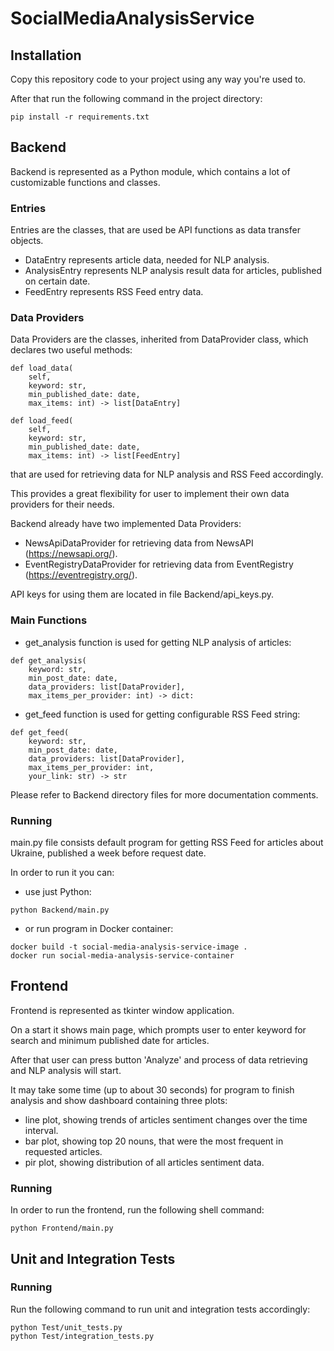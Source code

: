 # SocialMediaAnalysisService

## Installation

Copy this repository code to your project using any way you're used to.

After that run the following command in the project directory:

```
pip install -r requirements.txt
```

## Backend

Backend is represented as a Python module, which contains a lot of customizable functions and classes.

### Entries

Entries are the classes, that are used be API functions as data transfer objects.

- DataEntry represents article data, needed for NLP analysis.
- AnalysisEntry represents NLP analysis result data for articles, published on certain date.
- FeedEntry represents RSS Feed entry data.

### Data Providers

Data Providers are the classes, inherited from DataProvider class, which declares two useful methods:

```
def load_data(
    self,
    keyword: str,
    min_published_date: date,
    max_items: int) -> list[DataEntry]

def load_feed(
    self,
    keyword: str,
    min_published_date: date,
    max_items: int) -> list[FeedEntry]
```

that are used for retrieving data for NLP analysis and RSS Feed accordingly.

This provides a great flexibility for user to implement their own data providers for their needs.

Backend already have two implemented Data Providers: 
- NewsApiDataProvider for retrieving data from NewsAPI (https://newsapi.org/).
- EventRegistryDataProvider for retrieving data from EventRegistry (https://eventregistry.org/).

API keys for using them are located in file Backend/api_keys.py.

### Main Functions
- get_analysis function is used for getting NLP analysis of articles:

```
def get_analysis(
    keyword: str,
    min_post_date: date,
    data_providers: list[DataProvider],
    max_items_per_provider: int) -> dict:
```

- get_feed function is used for getting configurable RSS Feed string:

```
def get_feed(
    keyword: str,
    min_post_date: date,
    data_providers: list[DataProvider],
    max_items_per_provider: int,
    your_link: str) -> str
```

Please refer to Backend directory files for more documentation comments.

### Running

main.py file consists default program for getting RSS Feed for articles about Ukraine, published a week before request date.

In order to run it you can:
- use just Python:

```
python Backend/main.py
```

- or run program in Docker container:

```
docker build -t social-media-analysis-service-image .
docker run social-media-analysis-service-container
```

## Frontend

Frontend is represented as tkinter window application.

On a start it shows main page, which prompts user to enter keyword for search and minimum published date for articles.

After that user can press button 'Analyze' and process of data retrieving and NLP analysis will start.

It may take some time (up to about 30 seconds) for program to finish analysis and show dashboard containing three plots:
- line plot, showing trends of articles sentiment changes over the time interval.
- bar plot, showing top 20 nouns, that were the most frequent in requested articles.
- pir plot, showing distribution of all articles sentiment data.

### Running

In order to run the frontend, run the following shell command:

```
python Frontend/main.py
```

## Unit and Integration Tests

### Running

Run the following command to run unit and integration tests accordingly:

```
python Test/unit_tests.py
python Test/integration_tests.py
```

